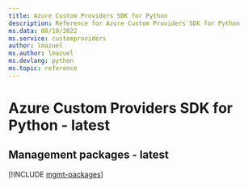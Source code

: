 ```yaml
---
title: Azure Custom Providers SDK for Python
description: Reference for Azure Custom Providers SDK for Python
ms.data: 08/10/2022
ms.service: customproviders
author: lmazuel
ms.author: lmazuel
ms.devlang: python
ms.topic: reference
---
```

# Azure Custom Providers SDK for Python - latest

## Management packages - latest
[!INCLUDE [mgmt-packages](custom-providers-mgmt-index.md)]